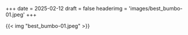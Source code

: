 +++
date = 2025-02-12
draft = false
headerimg = 'images/best_bumbo-01.jpeg'
+++

{{< img "best_bumbo-01.jpeg" >}}
